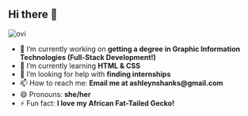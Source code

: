 ## Hi there 👋

<!--
**undercoverfinch/undercoverfinch** is a ✨ _special_ ✨ repository because its `README.md` (this file) appears on your GitHub profile.

Here are some ideas to get you started:

- 🔭 I’m currently working on ...
- 🌱 I’m currently learning ...
- 👯 I’m looking to collaborate on ...
- 🤔 I’m looking for help with ...
- 💬 Ask me about ...
- 📫 How to reach me: ...
- 😄 Pronouns: ...
- ⚡ Fun fact: ...
-->
<!DOCTYPE html>
<head>
<meta charset="utf-8">
        <meta name="description" content="Profile page for ashley!">
        <meta name="author" content="Ashley Shanks">
</head>
<body>
    <img src="https://github-readme-stats.vercel.app/api/top-langs?username=undercoverfinch&show_icons=true&locale=en&layout=compact&theme=chartreuse-dark" alt="ovi" />
     <ul>
        <li>🔭 I’m currently working on <b>getting a degree in Graphic Information Technologies (Full-Stack Development!)</b></li>
        <li>🌱 I’m currently learning <b>HTML & CSS</b></li>
        <li>🤔 I’m looking for help with <b>finding internships</b></li>
        <li>📫 How to reach me: <b>Email me at ashleynshanks@gmail.com</b></li>
        <li>😄 Pronouns: <b>she/her</b></li>
        <li>⚡ Fun fact: <b>I love my African Fat-Tailed Gecko!</b></li>
    </ul>
</html>
